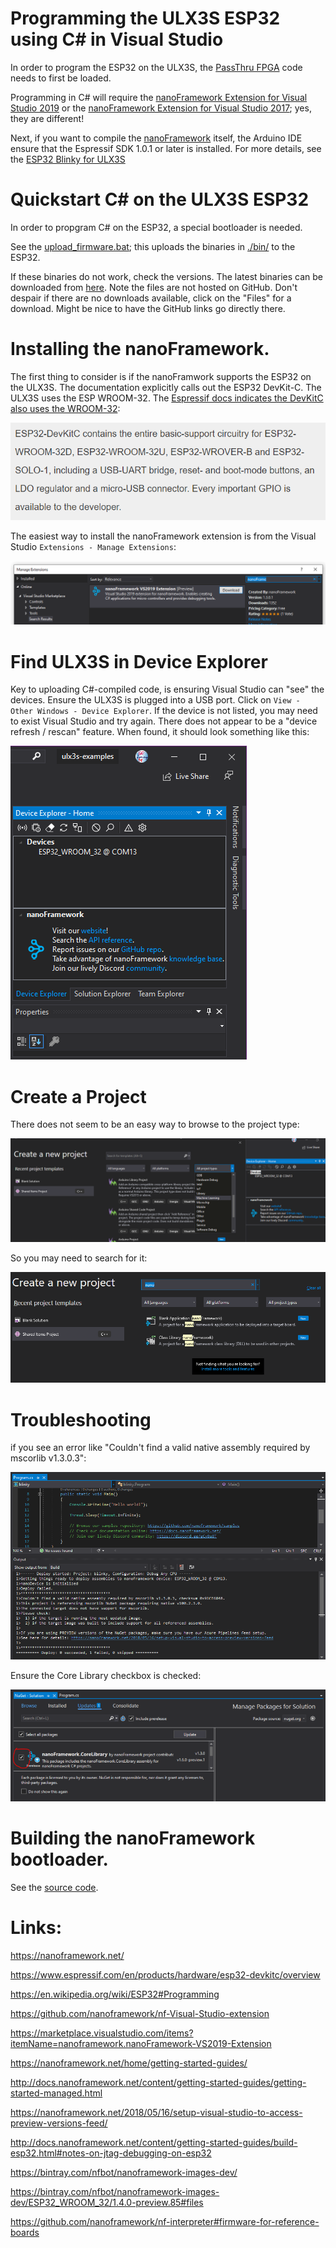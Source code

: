 # Programming the ULX3S ESP32 using C# in Visual Studio

In order to program the ESP32 on the ULX3S, the [PassThru FPGA](../passthru/README.md) code needs to first be loaded.

Programming in C# will require the [nanoFramework Extension for Visual Studio 2019](https://marketplace.visualstudio.com/items?itemName=nanoframework.nanoFramework-VS2019-Extension)
or the [nanoFramework Extension for Visual Studio 2017](https://marketplace.visualstudio.com/items?itemName=vs-publisher-1470366.nanoFrameworkVS2017Extension); yes, they are different!

Next, if you want to compile the [nanoFramework](https://nanoframework.net/) itself, the Arduino IDE ensure that the Espressif SDK 1.0.1 or later is installed. For more details, see the [ESP32 Blinky for ULX3S](../../blinky/ESP32/README.md)

# Quickstart C# on the ULX3S ESP32

In order to propgram C# on the ESP32, a special bootloader is needed.

See the [upload_firmware.bat](./upload_firmware.bat); this uploads the binaries in [./bin/](./bin/) to the ESP32.

If these binaries do not work, check the versions. The latest binaries can be downloaded from [here](https://github.com/nanoframework/nf-interpreter#firmware-for-reference-boards).
Note the files are not hosted on GitHub. Don't despair if there are no downloads available, click on the "Files" for a download. Might be nice to have the GitHub links go directly there.

# Installing the nanoFramework.

The first thing to consider is if the nanoFramwork supports the ESP32 on the ULX3S. 
The documentation explicitly calls out the ESP32 DevKit-C. 
The ULX3S uses the ESP WROOM-32. 
The [Espressif docs indicates the DevKitC also uses the WROOM-32](https://www.espressif.com/en/products/hardware/esp32-devkitc/overview):

![SP32-DevKitC docs](./images/ESP32-DevKitC.png )

The easiest way to install the nanoFramework extension is from the Visual Studio `Extensions - Manage Extensions`:

![VisualStudio_nanoFramework_Marketplace](./images/VisualStudio_nanoFramework_Marketplace.png)

# Find ULX3S in Device Explorer

Key to uploading C#-compiled code, is ensuring Visual Studio can "see" the devices. Ensure the ULX3S is plugged into a USB port.
Click on `View - Other Windows - Device Explorer`. If the device is not listed, you may need to exist Visual Studio and try again.
There does not appear to be a "device refresh / rescan" feature. When found, it should look something like this:
 
![device explorer](./images/device_explorer.png)

# Create a Project

There does not seem to be an easy way to browse to the project type:

![visual_studio_no_project](./images/visual_studio_no_project.png)

So you may need to search for it:

![visual_studio_search_project](./images/visual_studio_search_project.png)

# Troubleshooting

if you see an error like "Couldn't find a valid native assembly required by mscorlib v1.3.0.3":

![failure_mscorlib_missing](./images/failure_mscorlib_missing.png)

Ensure the Core Library checkbox is checked:

![nuget_checkbox.png](./images/nuget_checkbox.png)

# Building the nanoFramework bootloader.

See the [source code](https://github.com/nanoframework/nf-interpreter/tree/develop/targets/FreeRTOS_ESP32/ESP32_WROOM_32).


# Links:

https://nanoframework.net/

https://www.espressif.com/en/products/hardware/esp32-devkitc/overview

https://en.wikipedia.org/wiki/ESP32#Programming

https://github.com/nanoframework/nf-Visual-Studio-extension

https://marketplace.visualstudio.com/items?itemName=nanoframework.nanoFramework-VS2019-Extension

https://nanoframework.net/home/getting-started-guides/

http://docs.nanoframework.net/content/getting-started-guides/getting-started-managed.html

https://nanoframework.net/2018/05/16/setup-visual-studio-to-access-preview-versions-feed/

http://docs.nanoframework.net/content/getting-started-guides/build-esp32.html#notes-on-jtag-debugging-on-esp32

https://bintray.com/nfbot/nanoframework-images-dev/

https://bintray.com/nfbot/nanoframework-images-dev/ESP32_WROOM_32/1.4.0-preview.85#files

https://github.com/nanoframework/nf-interpreter#firmware-for-reference-boards

